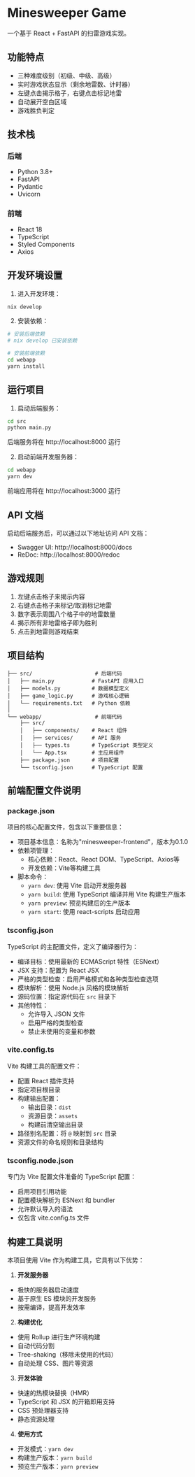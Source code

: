 # Minesweeper Game

一个基于 React + FastAPI 的扫雷游戏实现。

## 功能特点

- 三种难度级别（初级、中级、高级）
- 实时游戏状态显示（剩余地雷数、计时器）
- 左键点击揭示格子，右键点击标记地雷
- 自动展开空白区域
- 游戏胜负判定

## 技术栈

### 后端
- Python 3.8+
- FastAPI
- Pydantic
- Uvicorn

### 前端
- React 18
- TypeScript
- Styled Components
- Axios

## 开发环境设置

1. 进入开发环境：
```bash
nix develop
```

2. 安装依赖：
```bash
# 安装后端依赖
# nix develop 已安装依赖

# 安装前端依赖
cd webapp
yarn install
```

## 运行项目

1. 启动后端服务：
```bash
cd src
python main.py
```
后端服务将在 http://localhost:8000 运行

2. 启动前端开发服务器：
```bash
cd webapp
yarn dev
```
前端应用将在 http://localhost:3000 运行

## API 文档

启动后端服务后，可以通过以下地址访问 API 文档：
- Swagger UI: http://localhost:8000/docs
- ReDoc: http://localhost:8000/redoc

## 游戏规则

1. 左键点击格子来揭示内容
2. 右键点击格子来标记/取消标记地雷
3. 数字表示周围八个格子中的地雷数量
4. 揭示所有非地雷格子即为胜利
5. 点击到地雷则游戏结束

## 项目结构

```
├── src/                    # 后端代码
│   ├── main.py            # FastAPI 应用入口
│   ├── models.py          # 数据模型定义
│   ├── game_logic.py      # 游戏核心逻辑
│   └── requirements.txt   # Python 依赖
│
└── webapp/                 # 前端代码
    ├── src/
    │   ├── components/    # React 组件
    │   ├── services/      # API 服务
    │   ├── types.ts       # TypeScript 类型定义
    │   └── App.tsx        # 主应用组件
    ├── package.json       # 项目配置
    └── tsconfig.json      # TypeScript 配置
```

## 前端配置文件说明

### package.json
项目的核心配置文件，包含以下重要信息：
- 项目基本信息：名称为"minesweeper-frontend"，版本为0.1.0
- 依赖项管理：
  - 核心依赖：React、React DOM、TypeScript、Axios等
  - 开发依赖：Vite等构建工具
- 脚本命令：
  - `yarn dev`: 使用 Vite 启动开发服务器
  - `yarn build`: 使用 TypeScript 编译并用 Vite 构建生产版本
  - `yarn preview`: 预览构建后的生产版本
  - `yarn start`: 使用 react-scripts 启动应用

### tsconfig.json
TypeScript 的主配置文件，定义了编译器行为：
- 编译目标：使用最新的 ECMAScript 特性（ESNext）
- JSX 支持：配置为 React JSX
- 严格的类型检查：启用严格模式和各种类型检查选项
- 模块解析：使用 Node.js 风格的模块解析
- 源码位置：指定源代码在 `src` 目录下
- 其他特性：
  - 允许导入 JSON 文件
  - 启用严格的类型检查
  - 禁止未使用的变量和参数

### vite.config.ts
Vite 构建工具的配置文件：
- 配置 React 插件支持
- 指定项目根目录
- 构建输出配置：
  - 输出目录：`dist`
  - 资源目录：`assets`
  - 构建前清空输出目录
- 路径别名配置：将 `@` 映射到 `src` 目录
- 资源文件的命名规则和目录结构

### tsconfig.node.json
专门为 Vite 配置文件准备的 TypeScript 配置：
- 启用项目引用功能
- 配置模块解析为 ESNext 和 bundler
- 允许默认导入的语法
- 仅包含 vite.config.ts 文件

## 构建工具说明

本项目使用 Vite 作为构建工具，它具有以下优势：

1. **开发服务器**
- 极快的服务器启动速度
- 基于原生 ES 模块的开发服务
- 按需编译，提高开发效率

2. **构建优化**
- 使用 Rollup 进行生产环境构建
- 自动代码分割
- Tree-shaking（移除未使用的代码）
- 自动处理 CSS、图片等资源

3. **开发体验**
- 快速的热模块替换（HMR）
- TypeScript 和 JSX 的开箱即用支持
- CSS 预处理器支持
- 静态资源处理

4. **使用方式**
- 开发模式：`yarn dev`
- 构建生产版本：`yarn build`
- 预览生产版本：`yarn preview`

